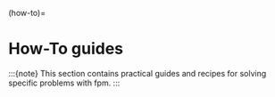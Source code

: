 (how-to)=

# How-To guides

:::{note}
This section contains practical guides and recipes for solving specific problems with fpm.
:::

